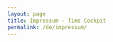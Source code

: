 ```yaml
---
layout: page
title: Impressum - Time Cockpit
permalink: /de/impressum/
---
```


<h1 xmlns="http://www.w3.org/1999/xhtml">
  <br />
</h1>